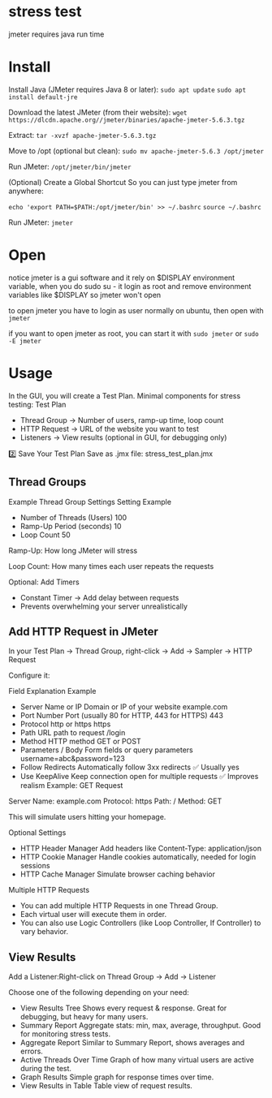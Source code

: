 # stress test

jmeter requires java run time

# Install

Install Java (JMeter requires Java 8 or later):
`sudo apt update`
`sudo apt install default-jre`

Download the latest JMeter (from their website):
`wget https://dlcdn.apache.org//jmeter/binaries/apache-jmeter-5.6.3.tgz`


Extract:
`tar -xvzf apache-jmeter-5.6.3.tgz`


Move to /opt (optional but clean):
`sudo mv apache-jmeter-5.6.3 /opt/jmeter`


Run JMeter:
`/opt/jmeter/bin/jmeter`


(Optional) Create a Global Shortcut So you can just type jmeter from anywhere:

`echo 'export PATH=$PATH:/opt/jmeter/bin' >> ~/.bashrc`
`source ~/.bashrc`

Run JMeter:
`jmeter`


# Open

notice jmeter is a gui software and it rely on $DISPLAY environment variable, when you do sudo su -
it login as root and remove environment variables like $DISPLAY so jmeter won't open

to open jmeter you have to login as user normally on ubuntu, then open with `jmeter`

if you want to open jmeter as root, you can start it with `sudo jmeter` or `sudo -E jmeter`



# Usage

In the GUI, you will create a Test Plan. Minimal components for stress testing: Test Plan

- Thread Group → Number of users, ramp-up time, loop count
- HTTP Request → URL of the website you want to test
- Listeners → View results (optional in GUI, for debugging only)

2️⃣ Save Your Test Plan
Save as .jmx file:
stress_test_plan.jmx


## Thread Groups

Example Thread Group Settings
Setting	Example

- Number of Threads (Users)	100
- Ramp-Up Period (seconds)	10
- Loop Count	50

Ramp-Up: How long JMeter will stress

Loop Count: How many times each user repeats the requests

Optional: Add Timers

- Constant Timer → Add delay between requests
- Prevents overwhelming your server unrealistically



## Add HTTP Request in JMeter

In your Test Plan → Thread Group, right-click → Add → Sampler → HTTP Request

Configure it:

Field	Explanation	Example
- Server Name or IP	Domain or IP of your website	example.com
- Port Number	Port (usually 80 for HTTP, 443 for HTTPS)	443
- Protocol	http or https	https
- Path	URL path to request	/login
- Method	HTTP method	GET or POST
- Parameters / Body	Form fields or query parameters	username=abc&password=123
- Follow Redirects	Automatically follow 3xx redirects	✅ Usually yes
- Use KeepAlive	Keep connection open for multiple requests	✅ Improves realism
Example: GET Request

Server Name: example.com
Protocol: https
Path: /
Method: GET

This will simulate users hitting your homepage.

Optional Settings
- HTTP Header Manager	Add headers like Content-Type: application/json
- HTTP Cookie Manager	Handle cookies automatically, needed for login sessions
- HTTP Cache Manager	Simulate browser caching behavior

Multiple HTTP Requests
- You can add multiple HTTP Requests in one Thread Group.
- Each virtual user will execute them in order.
- You can also use Logic Controllers (like Loop Controller, If Controller) to vary behavior.


## View Results

Add a Listener:Right-click on Thread Group → Add → Listener

Choose one of the following depending on your need:
- View Results Tree	Shows every request & response. Great for debugging, but heavy for many users.
- Summary Report	Aggregate stats: min, max, average, throughput. Good for monitoring stress tests.
- Aggregate Report	Similar to Summary Report, shows averages and errors.
- Active Threads Over Time	Graph of how many virtual users are active during the test.
- Graph Results	Simple graph for response times over time.
- View Results in Table	Table view of request results.